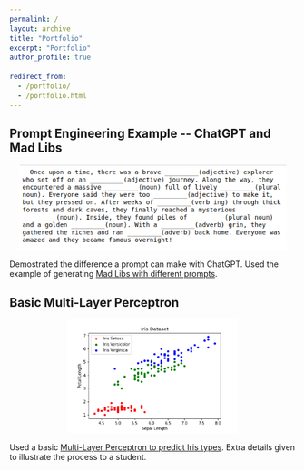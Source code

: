 ```yaml
---
permalink: /
layout: archive
title: "Portfolio"
excerpt: "Portfolio"
author_profile: true

redirect_from: 
  - /portfolio/
  - /portfolio.html
---
```


Prompt Engineering Example -- ChatGPT and Mad Libs
------

<p align="center">
  <img height="150" src="/images/MadLibGenerated.png">

Demostrated the difference a prompt can make with ChatGPT.  Used the example of generating [Mad Libs with different prompts](https://github.com/JennySteichen/JennySteichen.github.io/blob/master/_portfolio/ChatGPT_MadLib_Generator.ipynb).

Basic Multi-Layer Perceptron
------
  
<p align="center">
  <img height="200" src="/images/iris_data_scatterplot.png">

Used a basic [Multi-Layer Perceptron to predict Iris types](https://github.com/JennySteichen/JennySteichen.github.io/blob/master/_portfolio/ML%20Iris%20Classification.ipynb).  Extra details given to illustrate the process to a student.
